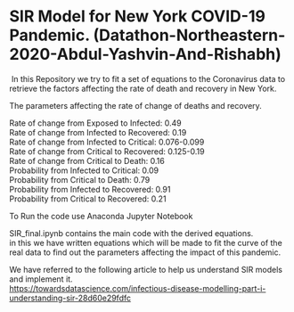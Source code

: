 SIR Model for New York COVID-19 Pandemic. (Datathon-Northeastern-2020-Abdul-Yashvin-And-Rishabh)
====================================================

 In this Repository we try to fit a set of equations to the Coronavirus data to retrieve the factors affecting the rate of death and recovery in New York.
 
 The parameters affecting the rate of change of deaths and recovery.
 
Rate of change from Exposed to Infected: 0.49 <br />
Rate of change from Infected to Recovered: 0.19 <br />
Rate of change from Infected to Critical: 0.076-0.099 <br />
Rate of change from Critical to Recovered: 0.125-0.19 <br />
Rate of change from Critical to Death: 0.16 <br />
Probability from Infected to Critical: 0.09 <br />
Probability from Critical to Death: 0.79 <br />
Probability from Infected to Recovered: 0.91 <br />
Probability from Critical to Recovered: 0.21 <br />

To Run the code use Anaconda Jupyter Notebook

SIR_final.ipynb contains the main code with the derived equations. <br />
in this we have written equations which will be made to fit the curve of the real data to find out the parameters affecting the impact of this pandemic.

We have referred to the following article to help us understand SIR models and implement it. <br />
https://towardsdatascience.com/infectious-disease-modelling-part-i-understanding-sir-28d60e29fdfc
